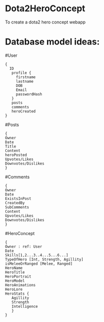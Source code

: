 # Dota2HeroConcept
To create a dota2 hero concept webapp

# Database model ideas:
#User
```
{
  ID
   profile {
     firstname
     lastname
     DOB
     Email
     passwordHash
   }
   posts 
   comments
   heroCreated
}
```
#Posts
```
{
Owner
Date
Title
Content
heroPosted
Upvotes/Likes
Downvotes/Dislikes
}
```
#Comments
```
{
Owner
Date
ExistsInPost
CreatedBy
SubComments
Content
Upvotes/Likes
Downvotes/Dislikes
}
```
#HeroConcept
```
{
Owner : ref: User
Date
Skills[1,2...3..4...5...6...]
TypeOfHero [Int, Strength, Agillity]
isMeleeOrRanged [Melee, Ranged]
HeroName
HeroTitle
HeroPortrait
HeroModel
HeroAnimations
HeroLore
HeroStats {
   Agillity
   Strength
   Intelligence
   }
}
```
